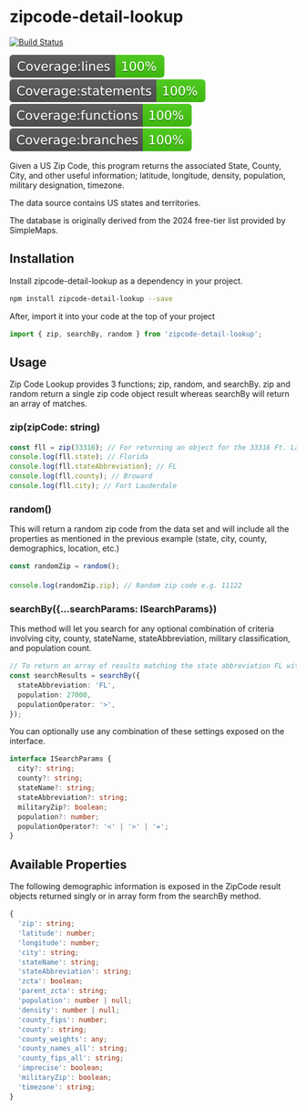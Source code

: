 # zipcode-detail-lookup

[![Build Status](https://github.com/reallymello/zipcode-detail-lookup/actions/workflows/node.js.yml/badge.svg)](https://github.com/reallymello/zipcode-detail-lookup/actions/workflows/node.js.yml)

![Line Coverage](./badges/badge-lines.svg)
![Statement Coverage](./badges/badge-statements.svg)
![Function Coverage](./badges/badge-functions.svg)
![Branch Coverage](./badges/badge-branches.svg)

Given a US Zip Code, this program returns the associated State, County, City, and other useful information; latitude, longitude, density, population, military designation, timezone.

The data source contains US states and territories.

The database is originally derived from the 2024 free-tier list provided by SimpleMaps.

## Installation

Install zipcode-detail-lookup as a dependency in your project.

```sh
npm install zipcode-detail-lookup --save
```

After, import it into your code at the top of your project

```ts
import { zip, searchBy, random } from 'zipcode-detail-lookup';
```

## Usage

Zip Code Lookup provides 3 functions; zip, random, and searchBy. zip and random return a single zip code object result whereas searchBy will return an array of matches.

### zip(zipCode: string)

```ts
const fll = zip(33316); // For returning an object for the 33316 Ft. Lauderdale zip code.
console.log(fll.state); // Florida
console.log(fll.stateAbbreviation); // FL
console.log(fll.county); // Broward
console.log(fll.city); // Fort Lauderdale
```

### random()

This will return a random zip code from the data set and will include all the properties as mentioned in the previous example (state, city, county, demographics, location, etc.)

```ts
const randomZip = random();

console.log(randomZip.zip); // Random zip code e.g. 11122
```

### searchBy({...searchParams: ISearchParams})

This method will let you search for any optional combination of criteria involving city, county, stateName, stateAbbreviation, military classification, and population count.

```ts
// To return an array of results matching the state abbreviation FL with population greather than 27000.
const searchResults = searchBy({
  stateAbbreviation: 'FL',
  population: 27000,
  populationOperator: '>',
});
```

You can optionally use any combination of these settings exposed on the interface.

```ts
interface ISearchParams {
  city?: string;
  county?: string;
  stateName?: string;
  stateAbbreviation?: string;
  militaryZip?: boolean;
  population?: number;
  populationOperator?: '<' | '>' | '=';
}
```

## Available Properties

The following demographic information is exposed in the ZipCode result objects returned singly or in array form from the searchBy method.

```ts
{
  'zip': string;
  'latitude': number;
  'longitude': number;
  'city': string;
  'stateName': string;
  'stateAbbreviation': string;
  'zcta': boolean;
  'parent_zcta': string;
  'population': number | null;
  'density': number | null;
  'county_fips': number;
  'county': string;
  'county_weights': any;
  'county_names_all': string;
  'county_fips_all': string;
  'imprecise': boolean;
  'militaryZip': boolean;
  'timezone': string;
}
```
